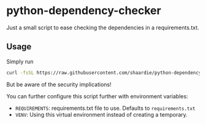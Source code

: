 # python-dependency-checker

Just a small script to ease checking the dependencies in a requirements.txt.

## Usage

Simply run

```bash
curl -fsSL https://raw.githubusercontent.com/shaardie/python-dependency-checker/master/check_dependencies | sh
```

But be aware of the security implications!

You can further configure this script further with environment variables:

* `REQUIREMENTS`: requirements.txt file to use. Defaults to `requirements.txt`
* `VENV`: Using this virtual environment instead of creating a temporary.
